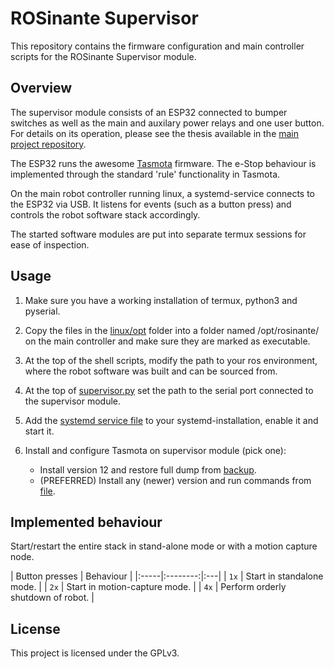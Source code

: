# ROSinante Supervisor

This repository contains the firmware configuration and main controller scripts for the ROSinante Supervisor module.

## Overview
The supervisor module consists of an ESP32 connected to bumper switches as well as the main and auxilary power relays and one user button.
For details on its operation, please see the thesis available in the [main project repository](https://github.com/aJunk/ROSinante).

The ESP32 runs the awesome [Tasmota](https://tasmota.github.io/docs/) firmware.
The e-Stop behaviour is implemented through the standard 'rule' functionality in Tasmota.

On the main robot controller running linux, a systemd-service connects to the ESP32 via USB. It listens for events (such as a button press) and controls the robot software stack accordingly.

The started software modules are put into separate termux sessions for ease of inspection.

## Usage
1) Make sure you have a working installation of termux, python3 and pyserial.
2) Copy the files in the [linux/opt](/linux/opt/) folder into a folder named /opt/rosinante/ on the main controller and make sure they are marked as executable.
3) At the top of the shell scripts, modify the path to your ros environment, where the robot software was built and can be sourced from.
4) At the top of [supervisor.py](/linux/opt/supervisor.py) set the path to the serial port connected to the supervisor module.
5) Add the [systemd service file](/linux/rosinante_supervisor.service) to your systemd-installation, enable it and start it.

6) Install and configure Tasmota on supervisor module (pick one):
    * Install version 12  and restore full dump from [backup](/tasmota/Config_supervisor_12.2.0.dmp).
    * (PREFERRED) Install any (newer) version and run commands from [file](/tasmota/setup.txt).

## Implemented behaviour
Start/restart the entire stack in stand-alone mode or with a motion capture node.


| Button presses |  Behaviour   |
|:-----|:--------:|:---|
| `1x` | Start in standalone mode. |
| `2x` | Start in motion-capture mode. |
| `4x` | Perform orderly shutdown of robot. |


## License
This project is licensed under the GPLv3.

